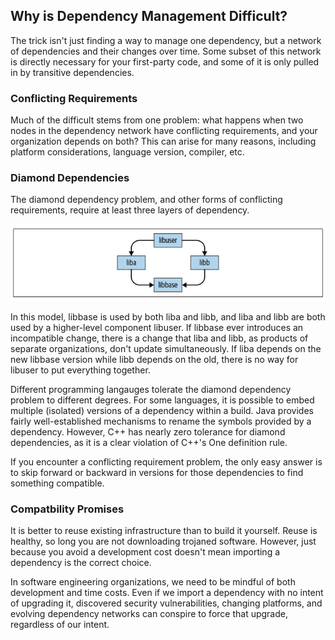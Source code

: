 ## Why is Dependency Management Difficult?

The trick isn't just finding a way to manage one dependency, but a network of dependencies and their changes over time. Some subset of this network is directly necessary for your first-party code, and some of it is only pulled in by transitive dependencies.

### Conflicting Requirements

Much of the difficult stems from one problem: what happens when two nodes in the dependency network have conflicting requirements, and your organization depends on both? This can arise for many reasons, including platform considerations, language version, compiler, etc.

### Diamond Dependencies

The diamond dependency problem, and other forms of conflicting requirements, require at least three layers of dependency.

<img src="../../assets/diamond-dependency.png">

In this model, libbase is used by both liba and libb, and liba and libb are both used by a higher-level component libuser. If libbase ever introduces an incompatible change, there is a change that liba and libb, as products of separate organizations, don't update simultaneously. If liba depends on the new libbase version while libb depends on the old, there is no way for libuser to put everything together.

Different programming langauges tolerate the diamond dependency problem to different degrees. For some languages, it is possible to embed multiple (isolated) versions of a dependency within a build. Java provides fairly well-established mechanisms to rename the symbols provided by a dependency. However, C++ has nearly zero tolerance for diamond dependencies, as it is a clear violation of C++'s One definition rule.

If you encounter a conflicting requirement problem, the only easy answer is to skip forward or backward in versions for those dependencies to find something compatible.

### Compatbility Promises

It is better to reuse existing infrastructure than to build it yourself. Reuse is healthy, so long you are not downloading trojaned software. However, just because you avoid a development cost doesn't mean importing a dependency is the correct choice.

In software engineering organizations, we need to be mindful of both development and time costs. Even if we import a dependency with no intent of upgrading it, discovered security vulnerabilities, changing platforms, and evolving dependency networks can conspire to force that upgrade, regardless of our intent.
